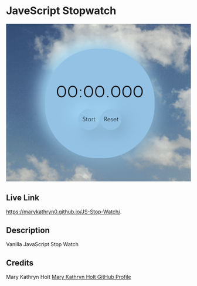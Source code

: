 # JaveScript Stopwatch
![stopwatch](/imgs/Stopwatch-ss.png)
## Live Link
https://marykathryn0.github.io/JS-Stop-Watch/.

## Description
Vanilla JavaScript Stop Watch

## Credits
Mary Kathryn Holt
[Mary Kathryn Holt GitHub Profile](https://github.com/MaryKathryn0)

